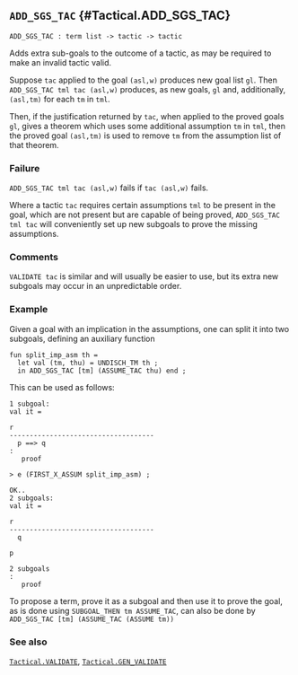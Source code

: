 ## `ADD_SGS_TAC` {#Tactical.ADD_SGS_TAC}


```
ADD_SGS_TAC : term list -> tactic -> tactic
```



Adds extra sub-goals to the outcome of a tactic,
as may be required to make an invalid tactic valid.


Suppose `tac` applied to the goal `(asl,w)` produces new goal list `gl`.
Then `ADD_SGS_TAC tml tac (asl,w)` produces, as new goals,
`gl` and, additionally, `(asl,tm)` for each `tm` in `tml`.

Then, if the justification returned by `tac`,
when applied to the proved goals `gl`,
gives a theorem which uses some additional assumption `tm` in `tml`,
then the proved goal `(asl,tm)` is used to remove `tm` from the assumption list
of that theorem.

### Failure

`ADD_SGS_TAC tml tac (asl,w)` fails if `tac (asl,w)` fails.


Where a tactic `tac` requires certain assumptions `tml`
to be present in the goal,
which are not present but are capable of being proved,
`ADD_SGS_TAC tml tac` will conveniently set up new subgoals to prove the missing
assumptions.

### Comments

`VALIDATE tac` is similar and will usually be easier to use,
but its extra new subgoals may occur in an unpredictable order.

### Example

Given a goal with an implication in the assumptions,
one can split it into two subgoals, defining an auxiliary function
    
    fun split_imp_asm th =
      let val (tm, thu) = UNDISCH_TM th ;
      in ADD_SGS_TAC [tm] (ASSUME_TAC thu) end ;
    
This can be used as follows:
    
    1 subgoal:
    val it =
    
    r
    ------------------------------------
      p ==> q
    :
       proof
    
    > e (FIRST_X_ASSUM split_imp_asm) ;
    
    OK..
    2 subgoals:
    val it =
    
    r
    ------------------------------------
      q
    
    p
    
    2 subgoals
    :
       proof
    

To propose a term, prove it as a subgoal and then use it to prove
the goal, as is done using `SUBGOAL_THEN tm ASSUME_TAC`,
can also be done by `ADD_SGS_TAC [tm] (ASSUME_TAC (ASSUME tm))`

### See also

[`Tactical.VALIDATE`](#Tactical.VALIDATE), [`Tactical.GEN_VALIDATE`](#Tactical.GEN_VALIDATE)

